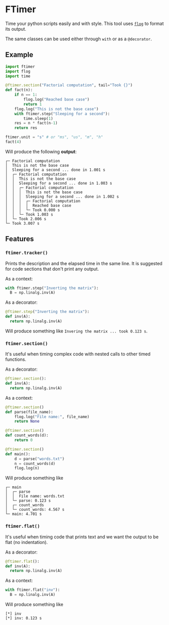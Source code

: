 # FTimer
Time your python scripts easily and with style. This tool uses [`flog`](https://github.com/fsossai/flog) to format its output.

The same classes can be used either through `with` or as a `@decorator`.

## Example

```python
import ftimer
import flog
import time

@ftimer.section("Factorial computation", tail="Took {}")
def fact(n):
    if n == 1:
        flog.log("Reached base case")
        return 1
    flog.log("This is not the base case")
    with ftimer.step("Sleeping for a second"):
        time.sleep(1)
    res = n * fact(n-1)
    return res

ftimer.unit = "s" # or "ms", "us", "m", "h"
fact(4)
```
Will produce the following **output**:
```
┌─ Factorial computation
│  This is not the base case
│  Sleeping for a second ... done in 1.001 s
│  ┌─ Factorial computation
│  │  This is not the base case
│  │  Sleeping for a second ... done in 1.003 s
│  │  ┌─ Factorial computation
│  │  │  This is not the base case
│  │  │  Sleeping for a second ... done in 1.002 s
│  │  │  ┌─ Factorial computation
│  │  │  │  Reached base case
│  │  │  └─ Took 0.000 s
│  │  └─ Took 1.003 s
│  └─ Took 2.006 s
└─ Took 3.007 s
```

## Features

### `ftimer.tracker()` 
Prints the description and the elapsed time in the same line. It is suggested for code sections that don't print any output.

  As a context:
```python
with ftimer.step("Inverting the matrix"):
  B = np.linalg.inv(A)
```
As a decorator:
```python
@ftimer.step("Inverting the matrix"):
def inv(A):
  return np.linalg.inv(A)
```
Will produce something like `Invering the matrix ... took 0.123 s`.

### `ftimer.section()`
It's useful when timing complex code with nested calls to other timed functions.

As a decorator:
```python
@ftimer.section():
def inv(A):
  return np.linalg.inv(A)
```
As a context:
```python
@ftimer.section()
def parse(file_name):
    flog.log("File name:", file_name)
    return None

@ftimer.section()
def count_words(d):
    return 0

@ftimer.section()
def main():
    d = parse("words.txt")
    n = count_words(d)
    flog.log(n)
```
Will produce something like
```
┌─ main
│  ┌─ parse
│  │  File name: words.txt
│  └─ parse: 0.123 s
│  ┌─ count_words
│  └─ count_words: 4.567 s
└─ main: 4.701 s
```

### `ftimer.flat()`
It's useful when timing code that prints text and we want the output to be flat (no indentation).

As a decorator:
```python
@ftimer.flat():
def inv(A):
  return np.linalg.inv(A)
```
 As a context:
```python
with ftimer.flat("inv"):
  B = np.linalg.inv(A)
```
Will produce something like
```
[*] inv
[*] inv: 0.123 s
```



